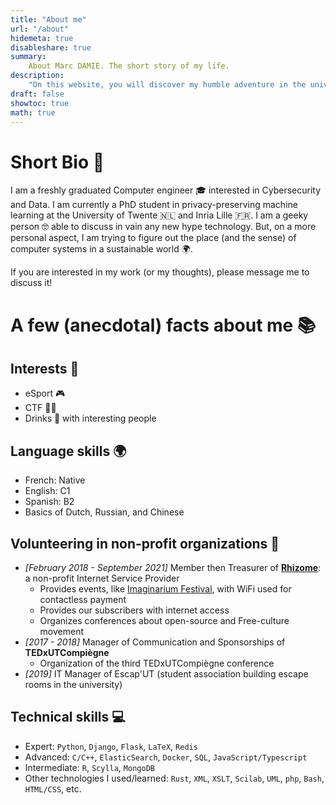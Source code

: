 ```yaml
---
title: "About me"
url: "/about"
hidemeta: true
disableshare: true
summary:
    About Marc DAMIE. The short story of my life.
description:
    "On this website, you will discover my humble adventure in the universe of Computer Science. Feel free to contact me if you have any questions about my work or if you want to talk about geeky stuff!"
draft: false
showtoc: true
math: true
---
```



# Short Bio 📕

I am a freshly graduated Computer engineer 🎓 interested in Cybersecurity and Data. I am currently a PhD student in privacy-preserving machine learning at the University of Twente 🇳🇱 and Inria Lille 🇫🇷.
I am a geeky person 🤓 able to discuss in vain any new hype technology. But, on a more personal aspect, I am trying to figure out the place (and the sense) of computer systems in a sustainable world 🌍.

If you are interested in my work (or my thoughts), please message me to discuss it!

# A few (anecdotal) facts about me 📚

## Interests 🧙

- eSport 🎮
- CTF 🧑‍💻
- Drinks 🍻 with interesting people


## Language skills 🌍

- French: Native
- English: C1
- Spanish: B2
- Basics of Dutch, Russian, and Chinese


## Volunteering in non-profit organizations 🚀

- *[February 2018 - September 2021]* Member then Treasurer of [**Rhizome**](https://rhizome-fai.net/): a non-profit Internet Service Provider
  - Provides events, like [Imaginarium Festival](https://www.imaginariumfestival.com/), with WiFi used for contactless payment
  - Provides our subscribers with internet access
  - Organizes conferences about open-source and Free-culture movement
- *[2017 - 2018]* Manager of Communication and Sponsorships of **TEDxUTCompiègne**
  - Organization of the third TEDxUTCompiègne conference
- *[2019]* IT Manager of Escap'UT (student association building escape rooms in the university)



## Technical skills 💻

- Expert: `Python`, `Django`, `Flask`, `LaTeX`, `Redis`
- Advanced: `C/C++`, `ElasticSearch`, `Docker`, `SQL`, `JavaScript/Typescript`
- Intermediate: `R`, `Scylla`, `MongoDB`
- Other technologies I used/learned: `Rust`, `XML`, `XSLT`, `Scilab`, `UML`, `php`, `Bash`, `HTML/CSS`, etc.
